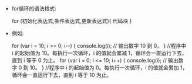 - for循环的语法格式:

    for (初始化表达式,条件表达式,更新表达式){
        代码块
    }
- 例如:

    for (var i = 10; i >= 0; i--) {
        console.log(i); // 输出数字 10 到 0。
    }
    //程序中 i 的起始值为 10。每执行一次循环，i 的值就会累减 1，循环会一直运行下去，直到 i 等于 0 为止。
    for (var i = 0; i <= 10; i++) {
        console.log(i); // 输出数字 0 到 10。
    }
    //程序中 i 的起始值为 0。每执行一次循环，i 的值就会累加 1，循环会一直运行下去，直到 i 等于 10 为止。